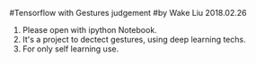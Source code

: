 #Tensorflow with Gestures judgement
#by Wake Liu 2018.02.26

1. Please open with ipython Notebook.
2. It's a project to dectect gestures, using deep learning techs.
3. For only self learning use.
